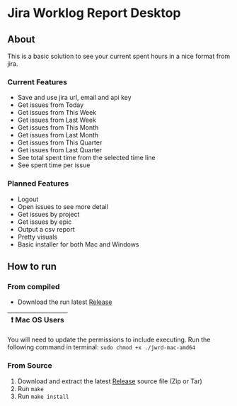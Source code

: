 # Jira Worklog Report Desktop
## About
This is a basic solution to see your current spent hours in a nice format from jira.
### Current Features
- Save and use jira url, email and api key
- Get issues from Today
- Get issues from This Week
- Get issues from Last Week
- Get issues from This Month
- Get issues from Last Month
- Get issues from This Quarter
- Get issues from Last Quarter
- See total spent time from the selected time line
- See spent time per issue
### Planned Features
- Logout
- Open issues to see more detail
- Get issues by project
- Get issues by epic
- Output a csv report
- Pretty visuals
- Basic installer for both Mac and Windows
## How to run
### From compiled
- Download the run latest [Release](https://github.com/koo04/jira-worklog-report-desktop/releases)

| :exclamation: Mac OS Users|
|---------------------------|
 You will need to update the permissions to include executing. Run the following command in terminal: `sudo chmod +x ./jwrd-mac-amd64`
### From Source
1. Download and extract the latest [Release](https://github.com/koo04/jira-worklog-report-desktop/releases) source file (Zip or Tar)
2. Run `make`
3. Run `make install`

